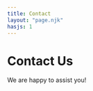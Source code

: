 ```yaml
---
title: Contact
layout: "page.njk"
hasjs: 1
---
```

<div class="contactPage">

# Contact Us
We are happy to assist you!
<!-- 
contact us today ferda



<div class="mydiv">
## Ferda boys
</div>
-->

<!-- You cant write markdown inside of html -->

</div>


